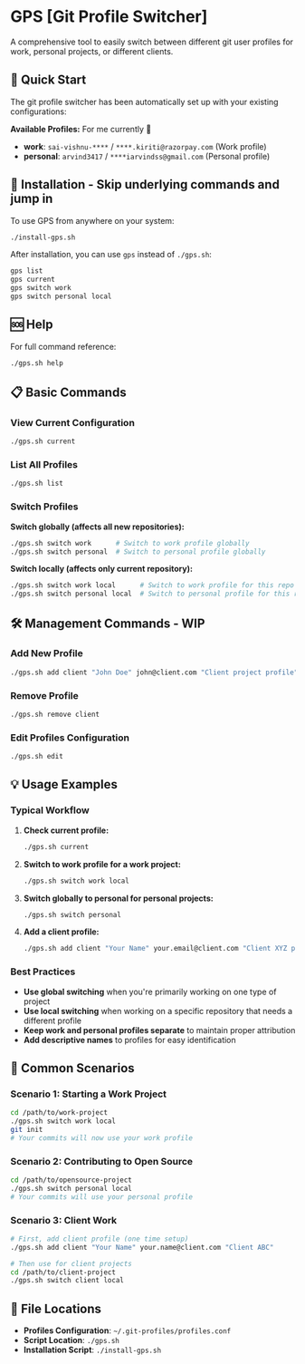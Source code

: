 # GPS [Git Profile Switcher] 

A comprehensive tool to easily switch between different git user profiles for work, personal projects, or different clients.

## 🚀 Quick Start

The git profile switcher has been automatically set up with your existing configurations:

**Available Profiles:** For me currently 🙈
- **work**: `sai-vishnu-****` / `****.kiriti@razorpay.com` (Work profile)
- **personal**: `arvind3417` / `****iarvindss@gmail.com` (Personal profile)



## 🔧 Installation - Skip underlying commands and jump in 

To use GPS from anywhere on your system:

```bash
./install-gps.sh
```

After installation, you can use `gps` instead of `./gps.sh`:

```bash
gps list
gps current
gps switch work
gps switch personal local
```

## 🆘 Help

For full command reference:
```bash
./gps.sh help
```

## 📋 Basic Commands

### View Current Configuration
```bash
./gps.sh current
```

### List All Profiles
```bash
./gps.sh list
```

### Switch Profiles

**Switch globally (affects all new repositories):**
```bash
./gps.sh switch work      # Switch to work profile globally
./gps.sh switch personal  # Switch to personal profile globally
```

**Switch locally (affects only current repository):**
```bash
./gps.sh switch work local      # Switch to work profile for this repo only
./gps.sh switch personal local  # Switch to personal profile for this repo only
```

## 🛠️ Management Commands - WIP

### Add New Profile
```bash
./gps.sh add client "John Doe" john@client.com "Client project profile"
```

### Remove Profile
```bash
./gps.sh remove client
```

### Edit Profiles Configuration
```bash
./gps.sh edit
```



## 💡 Usage Examples

### Typical Workflow

1. **Check current profile:**
   ```bash
   ./gps.sh current
   ```

2. **Switch to work profile for a work project:**
   ```bash
   ./gps.sh switch work local
   ```

3. **Switch globally to personal for personal projects:**
   ```bash
   ./gps.sh switch personal
   ```

4. **Add a client profile:**
   ```bash
   ./gps.sh add client "Your Name" your.email@client.com "Client XYZ projects"
   ```

### Best Practices

- **Use global switching** when you're primarily working on one type of project
- **Use local switching** when working on a specific repository that needs a different profile
- **Keep work and personal profiles separate** to maintain proper attribution
- **Add descriptive names** to profiles for easy identification

## 🎯 Common Scenarios

### Scenario 1: Starting a Work Project
```bash
cd /path/to/work-project
./gps.sh switch work local
git init
# Your commits will now use your work profile
```

### Scenario 2: Contributing to Open Source
```bash
cd /path/to/opensource-project
./gps.sh switch personal local
# Your commits will use your personal profile
```

### Scenario 3: Client Work
```bash
# First, add client profile (one time setup)
./gps.sh add client "Your Name" your.name@client.com "Client ABC"

# Then use for client projects
cd /path/to/client-project
./gps.sh switch client local
```

## 📂 File Locations

- **Profiles Configuration**: `~/.git-profiles/profiles.conf`
- **Script Location**: `./gps.sh`
- **Installation Script**: `./install-gps.sh`



